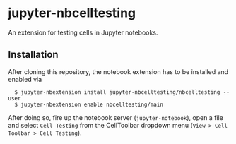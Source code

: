 jupyter-nbcelltesting
=====================

An extension for testing cells in Jupyter notebooks.

Installation
------------

After cloning this repository, the notebook extension has to be
installed and enabled via

```
  $ jupyter-nbextension install jupyter-nbcelltesting/nbcelltesting --user
  $ jupyter-nbextension enable nbcelltesting/main
```

After doing so, fire up the notebook server (`jupyter-notebook`), open a file and
select `Cell Testing` from the CellToolbar dropdown menu (`View > Cell Toolbar > Cell Testing`).